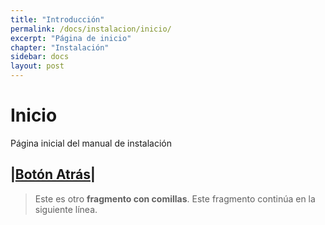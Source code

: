```yaml
---
title: "Introducción"
permalink: /docs/instalacion/inicio/
excerpt: "Página de inicio"
chapter: "Instalación" 
sidebar: docs
layout: post
---
```


# Inicio

Página inicial del manual de instalación

|[**Botón Atrás**](../04-instalacion-conserver/01-instalacion_conserver.html)|
--- 

>Este es otro **fragmento con comillas**.
Este fragmento continúa en la siguiente línea.
